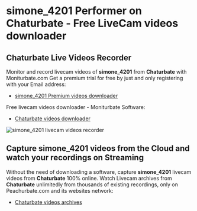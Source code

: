 # simone_4201 Performer on Chaturbate - Free LiveCam videos downloader

## Chaturbate Live Videos Recorder

Monitor and record livecam videos of **simone_4201** from **Chaturbate** with Moniturbate.com
Get a premium trial for free by just and only registering with your Email address:
* [simone_4201 Premium videos downloader](https://moniturbate.com/request-demo-licence-key.html)

Free livecam videos downloader - Moniturbate Software:
* [Chaturbate videos downloader](https://moniturbate.com/moniturbate-download-software.html)

![simone_4201 livecam videos recorder](https://peachurnet.com/templates/moniturbate-software.png)


## Capture simone_4201 videos from the Cloud and watch your recordings on Streaming

Without the need of downloading a software, capture **simone_4201** livecam videos from **Chaturbate** 100% online.
Watch Livecam archives from **Chaturbate** unlimitedly from thousands of existing recordings, only on Peachurbate.com and its websites network:
* [Chaturbate videos archives](https://peachurnet.com/)